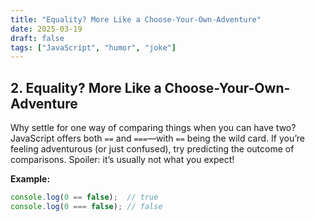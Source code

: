 ```yaml
---
title: "Equality? More Like a Choose-Your-Own-Adventure"
date: 2025-03-19
draft: false
tags: ["JavaScript", "humor", "joke"]
---
```


## 2. Equality? More Like a Choose-Your-Own-Adventure

Why settle for one way of comparing things when you can have two? JavaScript offers both `==` and `===`—with `==` being the wild card. If you’re feeling adventurous (or just confused), try predicting the outcome of comparisons. Spoiler: it’s usually not what you expect!

**Example:**
```js
console.log(0 == false);  // true
console.log(0 === false); // false
